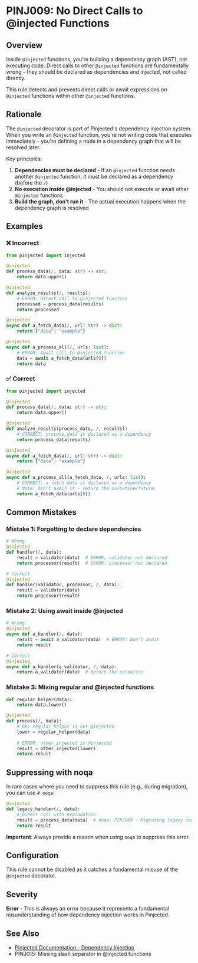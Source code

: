 # PINJ009: No Direct Calls to @injected Functions

## Overview

Inside `@injected` functions, you're building a dependency graph (AST), not executing code. Direct calls to other `@injected` functions are fundamentally wrong - they should be declared as dependencies and injected, not called directly.

This rule detects and prevents direct calls or await expressions on `@injected` functions within other `@injected` functions.

## Rationale

The `@injected` decorator is part of Pinjected's dependency injection system. When you write an `@injected` function, you're not writing code that executes immediately - you're defining a node in a dependency graph that will be resolved later.

Key principles:
1. **Dependencies must be declared** - If an `@injected` function needs another `@injected` function, it must be declared as a dependency (before the `/`)
2. **No execution inside @injected** - You should not execute or await other `@injected` functions
3. **Build the graph, don't run it** - The actual execution happens when the dependency graph is resolved

## Examples

### ❌ Incorrect

```python
from pinjected import injected

@injected
def process_data(/, data: str) -> str:
    return data.upper()

@injected
def analyze_results(/, results):
    # ERROR: Direct call to @injected function
    processed = process_data(results)  
    return processed

@injected
async def a_fetch_data(/, url: str) -> dict:
    return {"data": "example"}

@injected
async def a_process_all(/, urls: list):
    # ERROR: Await call to @injected function
    data = await a_fetch_data(urls[0])
    return data
```

### ✅ Correct

```python
from pinjected import injected

@injected
def process_data(/, data: str) -> str:
    return data.upper()

@injected
def analyze_results(process_data, /, results):
    # CORRECT: process_data is declared as a dependency
    return process_data(results)

@injected
async def a_fetch_data(/, url: str) -> dict:
    return {"data": "example"}

@injected
async def a_process_all(a_fetch_data, /, urls: list):
    # CORRECT: a_fetch_data is declared as a dependency
    # Note: Don't await it - return the coroutine/future
    return a_fetch_data(urls[0])
```

## Common Mistakes

### Mistake 1: Forgetting to declare dependencies

```python
# Wrong
@injected
def handler(/, data):
    result = validator(data)  # ERROR: validator not declared
    return processor(result)  # ERROR: processor not declared

# Correct
@injected
def handler(validator, processor, /, data):
    result = validator(data)
    return processor(result)
```

### Mistake 2: Using await inside @injected

```python
# Wrong
@injected
async def a_handler(/, data):
    result = await a_validator(data)  # ERROR: Don't await
    return result

# Correct
@injected
async def a_handler(a_validator, /, data):
    return a_validator(data)  # Return the coroutine
```

### Mistake 3: Mixing regular and @injected functions

```python
def regular_helper(data):
    return data.lower()

@injected
def process(/, data):
    # OK: regular_helper is not @injected
    lower = regular_helper(data)
    
    # ERROR: other_injected is @injected
    result = other_injected(lower)
    return result
```

## Suppressing with noqa

In rare cases where you need to suppress this rule (e.g., during migration), you can use `# noqa`:

```python
@injected
def legacy_handler(/, data):
    # Direct call with explanation
    result = process_data(data)  # noqa: PINJ009 - Migrating legacy code
    return result
```

**Important**: Always provide a reason when using `noqa` to suppress this error.

## Configuration

This rule cannot be disabled as it catches a fundamental misuse of the `@injected` decorator.

## Severity

**Error** - This is always an error because it represents a fundamental misunderstanding of how dependency injection works in Pinjected.

## See Also

- [Pinjected Documentation - Dependency Injection](https://github.com/pinjected/pinjected)
- PINJ015: Missing slash separator in @injected functions